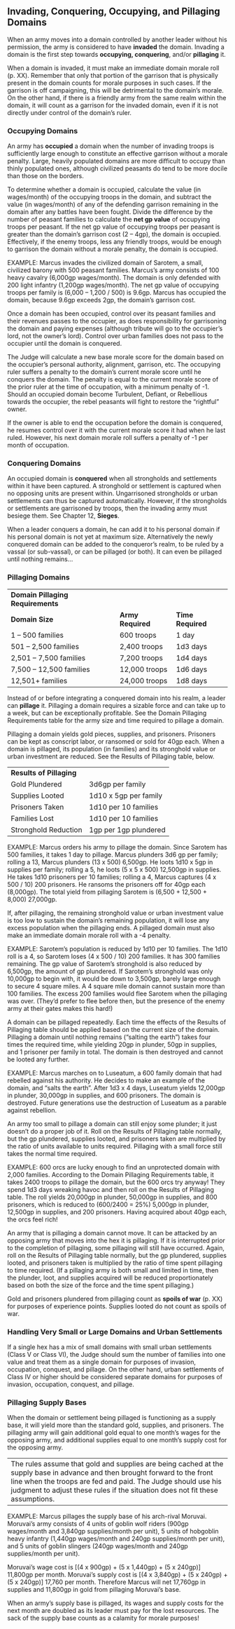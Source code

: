 ## Invading, Conquering, Occupying, and Pillaging Domains

When an army moves into a domain controlled by another leader without his permission, the army is considered to have **invaded** the domain. Invading a domain is the first step towards **occupying, conquering**, and/or **pillaging** it.

When a domain is invaded, it must make an immediate domain morale roll (p. XX). Remember that only that portion of the garrison that is physically present in the domain counts for morale purposes in such cases. If the garrison is off campaigning, this will be detrimental to the domain’s morale. On the other hand, if there is a friendly army from the same realm within the domain, it will count as a garrison for the invaded domain, even if it is not directly under control of the domain’s ruler.

### Occupying Domains

An army has **occupied** a domain when the number of invading troops is sufficiently large enough to constitute an effective garrison without a morale penalty. Large, heavily populated domains are more difficult to occupy than thinly populated ones, although civilized peasants do tend to be more docile than those on the borders.

To determine whether a domain is occupied, calculate the value (in wages/month) of the occupying troops in the domain, and subtract the value (in wages/month) of any of the defending garrison remaining in the domain after any battles have been fought. Divide the difference by the number of peasant families to calculate the **net gp value** of occupying troops per peasant. If the net gp value of occupying troops per peasant is greater than the domain’s garrison cost (2 – 4gp), the domain is occupied. Effectively, if the enemy troops, less any friendly troops, would be enough to garrison the domain without a morale penalty, the domain is occupied.

EXAMPLE: Marcus invades the civilized domain of Sarotem, a small, civilized barony with 500 peasant families. Marcus’s army consists of 100 heavy cavalry (6,000gp wages/month). The domain is only defended with 200 light infantry (1,200gp wages/month). The net gp value of occupying troops per family is (6,000 – 1,200 / 500) is 9.6gp. Marcus has occupied the domain, because 9.6gp exceeds 2gp, the domain’s garrison cost.

Once a domain has been occupied, control over its peasant families and their revenues passes to the occupier, as does responsibility for garrisoning the domain and paying expenses (although tribute will go to the occupier’s lord, not the owner’s lord). Control over urban families does not pass to the occupier until the domain is conquered.

The Judge will calculate a new base morale score for the domain based on the occupier’s personal authority, alignment, garrison, etc. The occupying ruler suffers a penalty to the domain’s current morale score until he conquers the domain. The penalty is equal to the current morale score of the prior ruler at the time of occupation, with a minimum penalty of -1. Should an occupied domain become Turbulent, Defiant, or Rebellious towards the occupier, the rebel peasants will fight to restore the “rightful” owner.

If the owner is able to end the occupation before the domain is conquered, he resumes control over it with the current morale score it had when he last ruled. However, his next domain morale roll suffers a penalty of -1 per month of occupation.

### Conquering Domains

An occupied domain is **conquered** when all strongholds and settlements within it have been captured. A stronghold or settlement is captured when no opposing units are present within. Ungarrisoned strongholds or urban settlements can thus be captured automatically. However, if the strongholds or settlements are garrisoned by troops, then the invading army must besiege them. See Chapter 12, **Sieges**.

When a leader conquers a domain, he can add it to his personal domain if his personal domain is not yet at maximum size. Alternatively the newly conquered domain can be added to the conqueror’s realm, to be ruled by a vassal (or sub-vassal), or can be pillaged (or both). It can even be pillaged until nothing remains…

### Pillaging Domains

|  |  |  |
| --- | --- | --- |
| **Domain Pillaging Requirements** | | |
| **Domain Size** | **Army**  **Required** | **Time**  **Required** |
| 1 – 500 families | 600 troops | 1 day |
| 501 – 2,500 families | 2,400 troops | 1d3 days |
| 2,501 – 7,500 families | 7,200 troops | 1d4 days |
| 7,500 – 12,500 families | 12,000 troops | 1d6 days |
| 12,501+ families | 24,000 troops | 1d8 days |

Instead of or before integrating a conquered domain into his realm, a leader can **pillage** it. Pillaging a domain requires a sizable force and can take up to a week, but can be exceptionally profitable. See the Domain Pillaging Requirements table for the army size and time required to pillage a domain.

Pillaging a domain yields gold pieces, supplies, and prisoners. Prisoners can be kept as conscript labor, or ransomed or sold for 40gp each. When a domain is pillaged, its population (in families) and its stronghold value or urban investment are reduced. See the Results of Pillaging table, below.

|  |  |
| --- | --- |
| **Results of Pillaging** | |
| Gold Plundered | 3d6gp per family |
| Supplies Looted | 1d10 x 5gp per family |
| Prisoners Taken | 1d10 per 10 families |
| Families Lost | 1d10 per 10 families |
| Stronghold Reduction | 1gp per 1gp plundered |

EXAMPLE: Marcus orders his army to pillage the domain. Since Sarotem has 500 families, it takes 1 day to pillage. Marcus plunders 3d6 gp per family; rolling a 13, Marcus plunders (13 x 500) 6,500gp. He loots 1d10 x 5gp in supplies per family; rolling a 5, he loots (5 x 5 x 500) 12,500gp in supplies. He takes 1d10 prisoners per 10 families; rolling a 4, Marcus captures (4 x 500 / 10) 200 prisoners. He ransoms the prisoners off for 40gp each (8,000gp). The total yield from pillaging Sarotem is (6,500 + 12,500 + 8,000) 27,000gp.

If, after pillaging, the remaining stronghold value or urban investment value is too low to sustain the domain’s remaining population, it will lose any excess population when the pillaging ends. A pillaged domain must also make an immediate domain morale roll with a -4 penalty.

EXAMPLE: Sarotem’s population is reduced by 1d10 per 10 families. The 1d10 roll is a 4, so Sarotem loses (4 x 500 / 10) 200 families. It has 300 families remaining. The gp value of Sarotem’s stronghold is also reduced by 6,500gp, the amount of gp plundered. If Sarotem’s stronghold was only 10,000gp to begin with, it would be down to 3,500gp, barely large enough to secure 4 square miles. A 4 square mile domain cannot sustain more than 100 families. The excess 200 families would flee Sarotem when the pillaging was over. (They’d prefer to flee before then, but the presence of the enemy army at their gates makes this hard!)

A domain can be pillaged repeatedly. Each time the effects of the Results of Pillaging table should be applied based on the current size of the domain. Pillaging a domain until nothing remains (“salting the earth”) takes four times the required time, while yielding 20gp in plunder, 50gp in supplies, and 1 prisoner per family in total. The domain is then destroyed and cannot be looted any further.

EXAMPLE: Marcus marches on to Luseatum, a 600 family domain that had rebelled against his authority. He decides to make an example of the domain, and “salts the earth”. After 1d3 x 4 days, Luseatum yields 12,000gp in plunder, 30,000gp in supplies, and 600 prisoners. The domain is destroyed. Future generations use the destruction of Luseatum as a parable against rebellion.

An army too small to pillage a domain can still enjoy some plunder; it just doesn’t do a proper job of it. Roll on the Results of Pillaging table normally, but the gp plundered, supplies looted, and prisoners taken are multiplied by the ratio of units available to units required. Pillaging with a small force still takes the normal time required.

EXAMPLE: 600 orcs are lucky enough to find an unprotected domain with 2,000 families. According to the Domain Pillaging Requirements table, it takes 2400 troops to pillage the domain, but the 600 orcs try anyway! They spend 1d3 days wreaking havoc and then roll on the Results of Pillaging table. The roll yields 20,000gp in plunder, 50,000gp in supplies, and 800 prisoners, which is reduced to (600/2400 = 25%) 5,000gp in plunder, 12,500gp in supplies, and 200 prisoners. Having acquired about 40gp each, the orcs feel rich!

An army that is pillaging a domain cannot move. It can be attacked by an opposing army that moves into the hex it is pillaging. If it is interrupted prior to the completion of pillaging, some pillaging will still have occurred. Again, roll on the Results of Pillaging table normally, but the gp plundered, supplies looted, and prisoners taken is multiplied by the ratio of time spent pillaging to time required. (If a pillaging army is both small and limited in time, then the plunder, loot, and supplies acquired will be reduced proportionately based on both the size of the force and the time spent pillaging.)

Gold and prisoners plundered from pillaging count as **spoils of war** (p. XX) for purposes of experience points. Supplies looted do not count as spoils of war.

### Handling Very Small or Large Domains and Urban Settlements

If a single hex has a mix of small domains with small urban settlements (Class V or Class VI), the Judge should sum the number of families into one value and treat them as a single domain for purposes of invasion, occupation, conquest, and pillage. On the other hand, urban settlements of Class IV or higher should be considered separate domains for purposes of invasion, occupation, conquest, and pillage.

### Pillaging Supply Bases

When the domain or settlement being pillaged is functioning as a supply base, it will yield more than the standard gold, supplies, and prisoners. The pillaging army will gain additional gold equal to one month’s wages for the opposing army, and additional supplies equal to one month’s supply cost for the opposing army.

|  |
| --- |
| The rules assume that gold and supplies are being cached at the supply base in advance and then brought forward to the front line when the troops are fed and paid. The Judge should use his judgment to adjust these rules if the situation does not fit these assumptions. |

EXAMPLE: Marcus pillages the supply base of his arch-rival Moruvai. Moruvai’s army consists of 4 units of goblin wolf riders (900gp wages/month and 3,840gp supplies/month per unit), 5 units of hobgoblin heavy infantry (1,440gp wages/month and 240gp supplies/month per unit), and 5 units of goblin slingers (240gp wages/month and 240gp supplies/month per unit).

Moruvai’s wage cost is [(4 x 900gp) + (5 x 1,440gp) + (5 x 240gp)] 11,800gp per month. Moruvai’s supply cost is [(4 x 3,840gp) + (5 x 240gp) + (5 x 240gp)] 17,760 per month. Therefore Marcus will net 17,760gp in supplies and 11,800gp in gold from pillaging Moruvai’s base.

When an army’s supply base is pillaged, its wages and supply costs for the next month are doubled as its leader must pay for the lost resources. The sack of the supply base counts as a calamity for morale purposes!
